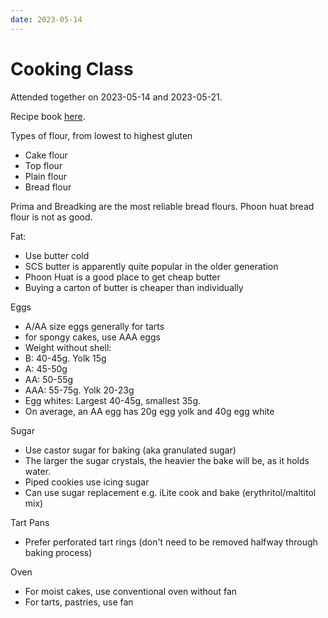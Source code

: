 ```yaml
---
date: 2023-05-14
---
```


# Cooking Class

Attended together on 2023-05-14 and 2023-05-21.

Recipe book [here](../../static/blog/2023-05-14/recipes.pdf).

<!-- more -->

Types of flour, from lowest to highest gluten

-   Cake flour
-   Top flour
-   Plain flour
-   Bread flour

Prima and Breadking are the most reliable bread flours. Phoon huat bread flour is not as good.

Fat:

-   Use butter cold
-   SCS butter is apparently quite popular in the older generation
-   Phoon Huat is a good place to get cheap butter
-   Buying a carton of butter is cheaper than individually

Eggs

-   A/AA size eggs generally for tarts
-   for spongy cakes, use AAA eggs
-   Weight without shell:
-   B: 40-45g. Yolk 15g
-   A: 45-50g
-   AA: 50-55g
-   AAA: 55-75g. Yolk 20-23g
-   Egg whites: Largest 40-45g, smallest 35g.
-   On average, an AA egg has 20g egg yolk and 40g egg white

Sugar

-   Use castor sugar for baking (aka granulated sugar)
-   The larger the sugar crystals, the heavier the bake will be, as it holds water.
-   Piped cookies use icing sugar
-   Can use sugar replacement e.g. iLite cook and bake (erythritol/maltitol mix)

Tart Pans

-   Prefer perforated tart rings (don't need to be removed halfway through baking process)

Oven

-   For moist cakes, use conventional oven without fan
-   For tarts, pastries, use fan

